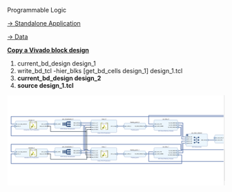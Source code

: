 Programmable Logic

[-> Standalone Application](https://github.com/andrecc-7/GNSS-SDRLIB)

[-> Data](https://drive.google.com/drive/folders/1gXBHKwfXq1zjXu8kHz09gusBrmXr_pxb?usp=sharing)

[**Copy a Vivado block design**](https://support.xilinx.com/s/feed/0D52E00006hpJjoSAE?language=en_US)

1. current_bd_design design_1
2. write_bd_tcl -hier_blks [get_bd_cells design_1] design_1.tcl
3. **current_bd_design design_2**
4. **source design_1.tcl**

![Tracking](./hardware/tracking.VIVADO/Tracking.png)